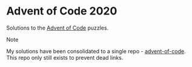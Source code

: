 # Advent of Code 2020

Solutions to the [Advent of Code](https://adventofcode.com) puzzles.

> [!NOTE]  
> My solutions have been consolidated to a single repo - [advent-of-code](https://github.com/nint8835/advent-of-code). This repo only still exists to prevent dead links.
